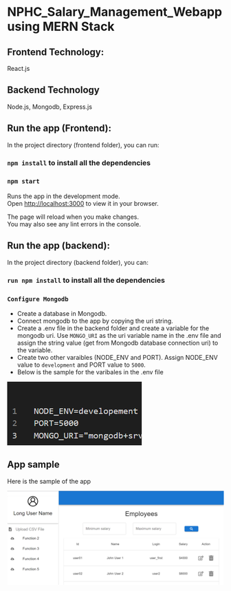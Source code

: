 # NPHC_Salary_Management_Webapp using MERN Stack

## Frontend Technology:

React.js

## Backend Technology

Node.js,
Mongodb,
Express.js

## Run the app (Frontend):

In the project directory (frontend folder), you can run:

### `npm install` to install all the dependencies

### `npm start`

Runs the app in the development mode.\
Open [http://localhost:3000](http://localhost:3000) to view it in your browser.

The page will reload when you make changes.\
You may also see any lint errors in the console.

## Run the app (backend):

In the project directory (backend folder), you can:

### `run npm install` to install all the dependencies

### `Configure Mongodb`

- Create a database in Mongodb.
- Connect mongodb to the app by copying the uri string.
- Create a .env file in the backend folder and create a variable for the mongodb uri. Use `MONGO_URI` as the uri variable name in the .env file and assign the string value (get from Mongodb database connection uri) to the variable.
- Create two other varaibles (NODE_ENV and PORT). Assign NODE_ENV value to `development` and PORT value to `5000`.
- Below is the sample for the varibales in the .env file

![plot](./Env_File_Variables.png)

## App sample

Here is the sample of the app

![plot](./Sample_App_Image.png)
